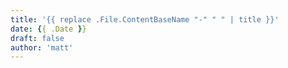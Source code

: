 ```yaml
---
title: '{{ replace .File.ContentBaseName "-" " " | title }}'
date: {{ .Date }}
draft: false
author: 'matt'
---
```

